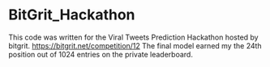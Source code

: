 # BitGrit_Hackathon
This code was written for the Viral Tweets Prediction Hackathon hosted by bitgrit. https://bitgrit.net/competition/12
The final model earned my the 24th position out of 1024 entries on the private leaderboard. 

